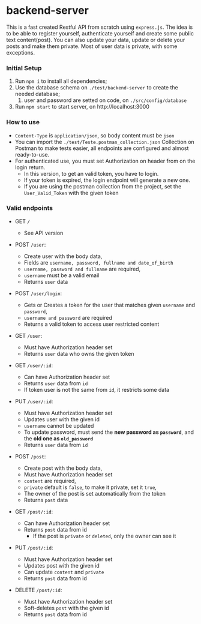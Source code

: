 # backend-server

This is a fast created Restful API from scratch using `express.js`.
The idea is to be able to register yourself, authenticate yourself and create some public text content(post).
You can also update your data, update or delete your posts and make them private.
Most of user data is private, with some exceptions. 

### Initial Setup
1. Run ```npm i``` to install all dependencies;
2. Use the database schema on ```./test/backend-server``` to create the needed database;
    1. user and password are setted on code, on ```./src/config/database```
3. Run ```npm start``` to start server, on http://localhost:3000 

### How to use
- `Content-Type` is `application/json`, so  body content must be `json`
- You can import the `./test/Teste.postman_collection.json` Collection on Postman to make tests easier, all endpoints are configured and almost ready-to-use.
- For authenticated use, you must set Authorization on header from on the login return.
    - In this version, to get an valid token, you have to login.
    - If your token is expired, the login endpoint will generate a new one.
    - If you are using the postman collection from the project, set the `User_Valid_Token` with the given token
 


### Valid endpoints
- GET `/`
    - See API version

- POST `/user`:
    - Create user with the body data,
    - Fields are  `username, password, fullname and date_of_birth`
    - `username, password and fullname` are required,
    - `username` must be a valid email
    - Returns `user` data
 
- POST `/user/login`:
    - Gets or Creates a token for the user that matches given `username` and `password`,
    - `username and password` are required
    - Returns a valid token to access user restricted content
 
- GET `/user`:
    - Must have Authorization header set
    - Returns `user` data who owns the given token
    
    
- GET `/user/:id`:
    - Can have Authorization header set
    - Returns `user` data from `id`
    - If token user is not the same from `id`, it restricts some data

- PUT `/user/:id`:
    - Must have Authorization header set
    - Updates user with the given id
    - `username` cannot be updated
    - To update password, must send the **new password as `password`**, and the **old one as `old_password`**
    - Returns `user` data from `id`
    

- POST `/post`:
    - Create post with the body data,
    - Must have Authorization header set
    - `content` are required,
    - `private` default is `false`, to make it private, set it `true`,
    - The owner of the post is set automatically from the token
    - Returns `post` data
        
- GET `/post/:id`:
    - Can have Authorization header set
    - Returns `post` data from id
        - If the post is `private` or `deleted`, only the owner can see it 

- PUT `/post/:id`:
    - Must have Authorization header set
    - Updates post with the given id
    - Can update `content` and `private`
    - Returns `post` data from id

- DELETE `/post/:id`:
    - Must have Authorization header set
    - Soft-deletes `post` with the given id
    - Returns `post` data from id